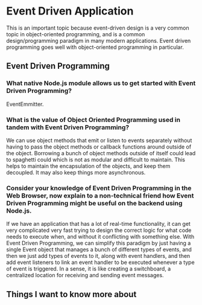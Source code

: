 # Event Driven Application

This is an important topic because event-driven design is a very common topic in object-oriented programming, and is a common design/programming paradigm in many modern applications. Event driven programming goes well with object-oriented programming in particular.

## Event Driven Programming

### What native Node.js module allows us to get started with Event Driven Programming?

EventEmmitter.

### What is the value of Object Oriented Programming used in tandem with Event Driven Programming?

We can use object methods that emit or listen to events separately without having to pass the object methods or callback functions around outside of the object. Borrowing a bunch of object methods outside of itself could lead to spaghetti could which is not as modular and difficult to maintain. This helps to maintain the encapsulation of the objects, and keep them decoupled. It may also keep things more asynchronous.

### Consider your knowledge of Event Driven Programming in the Web Browser, now explain to a non-technical friend how Event Driven Programming might be useful on the backend using Node.js.

If we have an application that has a lot of real-time functionality, it can get very complicated very fast trying to design the correct logic for what code needs to execute when, and without it conflicting with something else. With Event Driven Programming, we can simplify this paradigm by just having a single Event object that manages a bunch of different types of events, and then we just add types of events to it, along with event handlers, and then add event listeners to link an event handler to be executed whenever a type of event is triggered. In a sense, it is like creating a switchboard, a centralized location for receiving and sending event messages.

## Things I want to know more about
